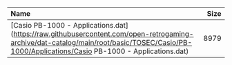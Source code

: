 |Name|Size|
|:---|---:|
|[Casio PB-1000 - Applications.dat](https://raw.githubusercontent.com/open-retrogaming-archive/dat-catalog/main/root/basic/TOSEC/Casio/PB-1000/Applications/Casio PB-1000 - Applications.dat)|8979|
